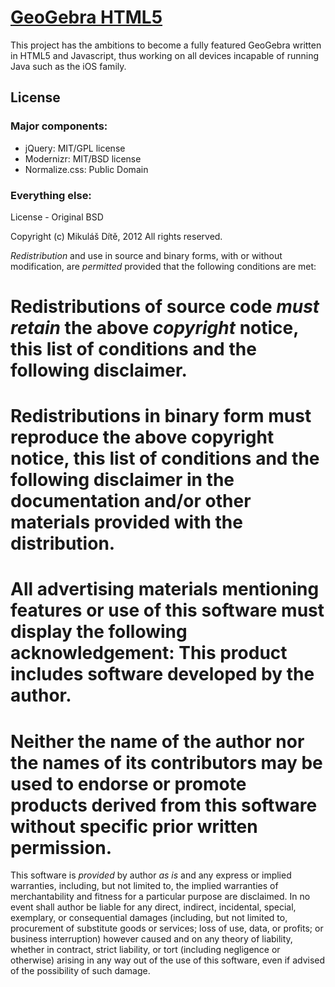 # [GeoGebra HTML5](http://geo.dite.cz)

This project has the ambitions to become a fully featured GeoGebra written in HTML5 and Javascript, thus working on all devices incapable of running Java such as the iOS family.

## License

### Major components:

* jQuery: MIT/GPL license
* Modernizr: MIT/BSD license
* Normalize.css: Public Domain

### Everything else:
License - Original BSD

Copyright (c) Mikuláš Dítě, 2012
All rights reserved.

*Redistribution* and use in source and binary forms, with or without
modification, are *permitted* provided that the following conditions are met:
# Redistributions of source code *must retain* the above *copyright* notice, this list of conditions and the following disclaimer.
# Redistributions in binary form must reproduce the above copyright notice, this list of conditions and the following disclaimer in the documentation and/or other materials provided with the distribution.
# All advertising materials mentioning features or use of this software must display the following acknowledgement: This product includes software developed by the author.
# Neither the name of the author nor the names of its contributors may be used to endorse or promote products derived from this software without specific prior written permission.

This software is *provided* by author *_as_* *_is_* and any express or implied warranties, including, but not limited to, the implied warranties of merchantability and fitness for a particular purpose are disclaimed. In no event shall author be liable for any direct, indirect, incidental, special, exemplary, or consequential damages (including, but not limited to, procurement of substitute goods or services; loss of use, data, or profits; or business interruption) however caused and on any theory of liability, whether in contract, strict liability, or tort (including negligence or otherwise) arising in any way out of the use of this software, even if advised of the possibility of such damage.
